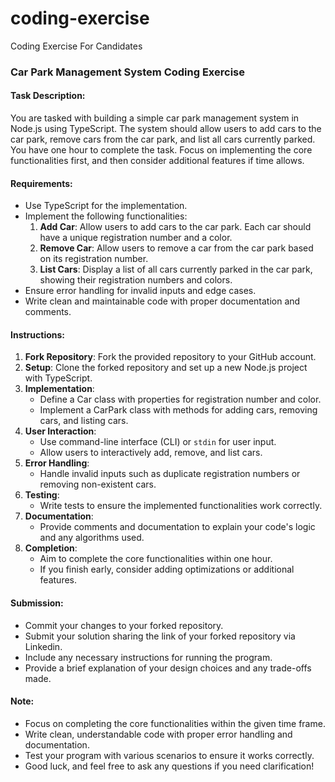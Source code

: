 # coding-exercise
Coding Exercise For Candidates


### Car Park Management System Coding Exercise

#### Task Description:
You are tasked with building a simple car park management system in Node.js using TypeScript. The system should allow users to add cars to the car park, remove cars from the car park, and list all cars currently parked. You have one hour to complete the task. Focus on implementing the core functionalities first, and then consider additional features if time allows.

#### Requirements:
- Use TypeScript for the implementation.
- Implement the following functionalities:
  1. **Add Car**: Allow users to add cars to the car park. Each car should have a unique registration number and a color.
  2. **Remove Car**: Allow users to remove a car from the car park based on its registration number.
  3. **List Cars**: Display a list of all cars currently parked in the car park, showing their registration numbers and colors.
- Ensure error handling for invalid inputs and edge cases.
- Write clean and maintainable code with proper documentation and comments.

#### Instructions:
1. **Fork Repository**: Fork the provided repository to your GitHub account.
2. **Setup**: Clone the forked repository and set up a new Node.js project with TypeScript.
3. **Implementation**: 
    - Define a Car class with properties for registration number and color.
    - Implement a CarPark class with methods for adding cars, removing cars, and listing cars.
4. **User Interaction**:
    - Use command-line interface (CLI) or `stdin` for user input.
    - Allow users to interactively add, remove, and list cars.
5. **Error Handling**:
    - Handle invalid inputs such as duplicate registration numbers or removing non-existent cars.
6. **Testing**: 
    - Write tests to ensure the implemented functionalities work correctly.
7. **Documentation**: 
    - Provide comments and documentation to explain your code's logic and any algorithms used.
8. **Completion**: 
    - Aim to complete the core functionalities within one hour.
    - If you finish early, consider adding optimizations or additional features.

#### Submission:
- Commit your changes to your forked repository.
- Submit your solution sharing the link of your forked repository via Linkedin.
- Include any necessary instructions for running the program.
- Provide a brief explanation of your design choices and any trade-offs made.

#### Note:
- Focus on completing the core functionalities within the given time frame.
- Write clean, understandable code with proper error handling and documentation.
- Test your program with various scenarios to ensure it works correctly.
- Good luck, and feel free to ask any questions if you need clarification!
